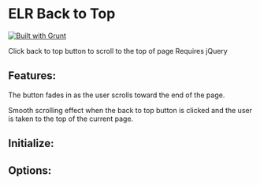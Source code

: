 # ELR Back to Top

[![Built with Grunt](https://cdn.gruntjs.com/builtwith.png)](http://gruntjs.com/)

Click back to top button to scroll to the top of page
Requires jQuery

## Features:

The button fades in as the user scrolls toward the end of the page.

Smooth scrolling effect when the back to top button is clicked and the user is taken to the top of the current page.

## Initialize:

## Options:
